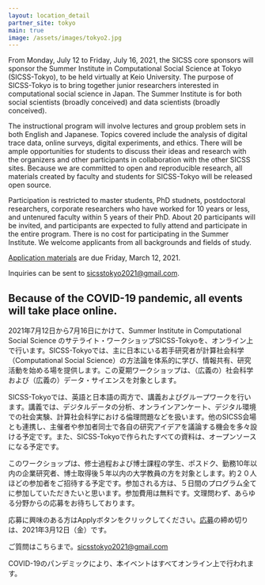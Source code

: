 ```yaml
---
layout: location_detail
partner_site: tokyo
main: true
image: /assets/images/tokyo2.jpg
---
```


From Monday, July 12 to Friday, July 16, 2021, the SICSS core sponsors will sponsor the Summer Institute in Computational Social Science at Tokyo (SICSS-Tokyo), to be held virtually at Keio University. The purpose of SICSS-Tokyo is to bring together junior researchers interested in computational social science in Japan. The Summer Institute is for both social scientists (broadly conceived) and data scientists (broadly conceived).

The instructional program will involve lectures and group problem sets in both English and Japanese. Topics covered include the analysis of digital trace data, online surveys, digital experiments, and ethics. There will be ample opportunities for students to discuss their ideas and research with the organizers and other participants in collaboration with the other SICSS sites. Because we are committed to open and reproducible research, all materials created by faculty and students for SICSS-Tokyo will be released open source.

Participation is restricted to master students, PhD studnets, postdoctoral researchers, corporate researchers who have worked for 10 years or less, and untenured faculty within 5 years of their PhD. About 20 participants will be invited, and participants are expected to fully attend and participate in the entire program. There is no cost for participating in the Summer Institute. We welcome applicants from all backgrounds and fields of study.

[Application materials](https://compsocialscience.github.io/summer-institute/2021/tokyo/apply) are due Friday, March 12, 2021.

Inquiries can be sent to sicsstokyo2021@gmail.com.

Because of the COVID-19 pandemic, all events will take place online.
---

2021年7月12日から7月16日にかけて、Summer Institute in Computational Social Science のサテライト・ワークショップSICSS-Tokyoを、オンライン上で行います。SICSS-Tokyoでは、主に日本にいる若手研究者が計算社会科学（Computational Social Science）の方法論を体系的に学び、情報共有、研究活動を始める場を提供します。この夏期ワークショップは、（広義の）社会科学および（広義の）データ・サイエンスを対象とします。

SICSS-Tokyoでは、英語と日本語の両方で、講義およびグループワークを行います。講義では、デジタルデータの分析、オンラインアンケート、デジタル環境での社会実験、計算社会科学における倫理問題などを扱います。他のSICSS会場とも連携し、主催者や参加者同士で各自の研究アイデアを議論する機会を多々設ける予定です。また、SICSS-Tokyoで作られたすべての資料は、オープンソースになる予定です。

このワークショップは、修士過程および博士課程の学生、ポスドク、勤務10年以内の企業研究者、博士取得後５年以内の大学教員の方を対象とします。約２０人ほどの参加者をご招待する予定です。参加される方は、５日間のプログラム全てに参加していただきたいと思います。参加費用は無料です。文理問わず、あらゆる分野からの応募をお待ちしております。

応募に興味のある方はApplyボタンをクリックしてください。[応募](https://compsocialscience.github.io/summer-institute/2021/tokyo/apply)の締め切りは、2021年3月12日（金）です。

ご質問はこちらまで。sicsstokyo2021@gmail.com

COVID-19のパンデミックにより、本イベントはすべてオンライン上で行われます。